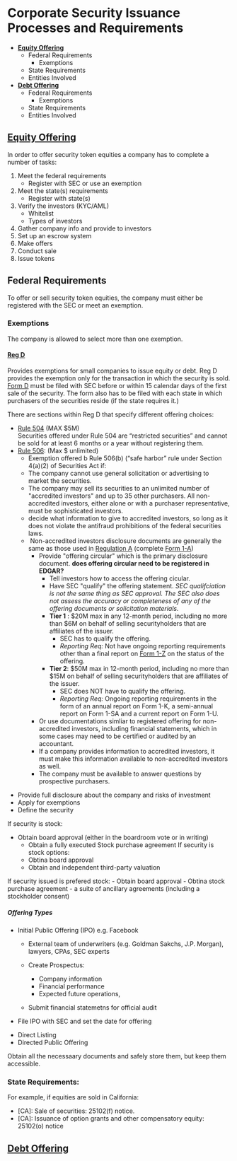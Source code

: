 <a id="toc"></a>
# Corporate Security Issuance Processes and Requirements
* **[Equity Offering](#equityoffering)**
    * Federal Requirements
        * Exemptions
    * State Requirements
    * Entities Involved
* **[Debt Offering](#debtoffering)**
    * Federal Requirements
        * Exemptions
    * State Requirements
    * Entities Involved
  

<a id="equityoffering"></a>
## [Equity Offering](#toc)
In order to offer security token equities a company has to complete a number of tasks:

1. Meet the federal requirements
    - Register with SEC or use an exemption  
2. Meet the state(s) requirements
    - Register with state(s)  
3. Verify the investors (KYC/AML)  
   - Whitelist
   - Types of investors
4. Gather company info and provide to investors
5. Set up an escrow system  
6. Make offers  
7. Conduct sale  
8. Issue tokens

## Federal Requirements
To offer or sell security token equities, the company must either be registered with the SEC or meet an exemption.

### Exemptions		
The company is allowed to select more than one exemption.

#### [Reg D](https://www.sec.gov/fast-answers/answers-regdhtm.html)
Provides exemptions for small companies to issue equity or debt. Reg D provides the exemption only for the transaction in which the security is sold.
[Form D](https://www.sec.gov/about/forms/formd.pdf) must be filed with SEC before or within 15 calendar days of the first sale of the security. The form also has to be filed with each state in which purchasers of the securities reside (if the state requires it.)
  
There are sections within Reg D that specify different offering choices:
* [Rule 504](https://www.sec.gov/fast-answers/answers-rule504.html) (MAX $5M)  
  Securities offered under Rule 504 are “restricted securities” and cannot be sold for at least 6 months or a year without registering them.
* [Rule 506](https://www.sec.gov/fast-answers/answers-rule506htm.html): (Max $ unlimited)
    * Exemption offered b Rule 506(b) (“safe harbor” rule under Section 4(a)(2) of Securities Act  if:
    *  The company cannot use general solicitation or advertising to market the securities.
    - The company may sell its securities to an unlimited number of "accredited investors" and up to 35 other purchasers. All non-accredited investors, either alone or with a purchaser representative, must be sophisticated investors.
    - decide what information to give to accredited investors, so long as it does not violate the antifraud prohibitions of the federal securities laws.
    -  Non-accredited investors disclosure documents are generally the same as those used in [Regulation A](https://www.investor.gov/additional-resources/general-resources/glossary/regulation) (complete [Form 1-A](https://www.sec.gov/about/forms/form1-a.pdf))
        - Provide "offering circular"  which is the primary disclosure document. __does offering circular need to be registered in EDGAR?__
            - Tell investors how to access the offering cicular.
            - Have SEC "qualify" the offering statement. _SEC qualifciation is not the same thing as SEC approval. The SEC also does not assess the accuracy or completeness of any of the offering documents or solicitation materials._
            * __Tier 1__ : $20M max in any 12-month period, including no more than $6M on behalf of selling securityholders that are affiliates of the issuer. 
                * SEC has to qualify the offering.
                * _Reporting Req:_ Not have ongoing reporting requirements other than a final report on [Form 1-Z](https://www.sec.gov/files/form1-z.pdf) on the status of the offering.   
            * __Tier 2__: $50M max in 12-month period, including no more than $15M on behalf of selling securityholders that are affiliates of the issuer. 
                * SEC does NOT have to qualify the offering.
                * _Reporting Req:_  Ongoing reporting requirements in the form of an annual report on Form 1-K, a semi-annual report on Form 1-SA and a current report on Form 1-U.
        - Or use documentations simliar to registered offering for non-accredited investors, including financial statements, which in some cases may need to be certified or audited by an accountant. 
        - If a company provides information to accredited investors, it must make this information available to non-accredited investors as well. 
        -	The company must be available to answer questions by prospective purchasers.

- Provide full disclosure about the company and risks of investment
- Apply for exemptions
- Define the security 
  
If security is stock:  
 * Obtain board approval (either in the boardroom vote or in writing)
	*  Obtain a fully executed Stock purchase agreement
	If security is stock options:
    *  Obtina board approval
	* Obtain and independent third-party valuation

If security issued is prefered stock:
    - Obtain board approval
    - Obtina stock purchase agreement
    - a suite of ancillary agreements (including a stockholder consent)

##### Offering Types
* Initial Public Offering (IPO) e.g. Facebook
    - External team of underwriters (e.g. Goldman Sakchs, J.P. Morgan), lawyers, CPAs, SEC experts  
	- Create Prospectus:  
		* Company information  
		* Financial performance  
		* Expected future operations,  

    - Submit financial statemetns for official audit
- File IPO with SEC and set the date for offering 

* Direct Listing
* Directed Public Offering


Obtain all the necessaary documents and safely store them, but keep them accessible.


### State Requirements:
For example, if equities are sold in California:
*  [CA]: Sale of securities: 25102(f) notice.
* [CA]: Issuance of option grants and other compensatory equity: 25102(o) notice

<a id="debtoffering"></a>
## [Debt Offering](#toc)
